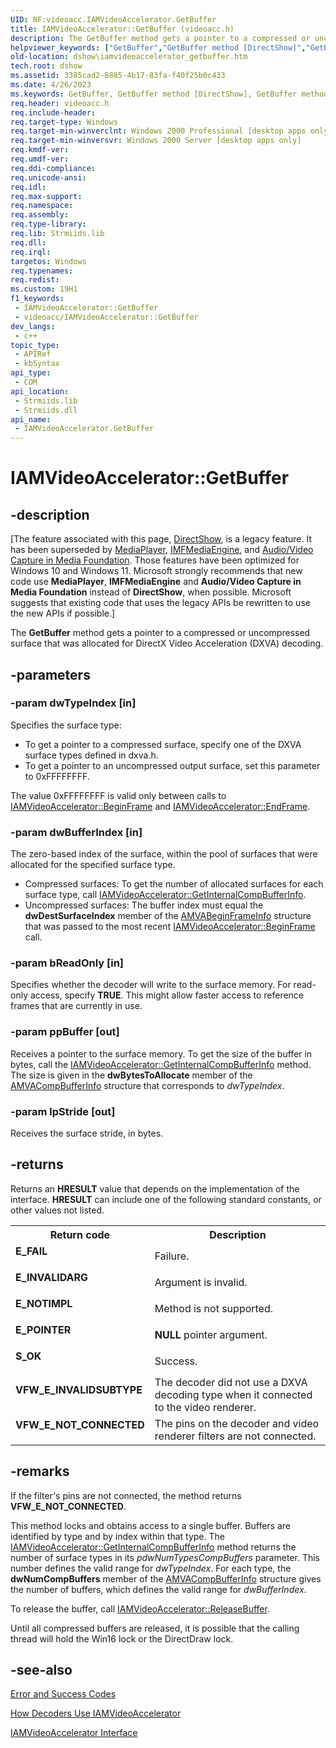 ```yaml
---
UID: NF:videoacc.IAMVideoAccelerator.GetBuffer
title: IAMVideoAccelerator::GetBuffer (videoacc.h)
description: The GetBuffer method gets a pointer to a compressed or uncompressed surface that was allocated for DirectX Video Acceleration (DXVA) decoding.
helpviewer_keywords: ["GetBuffer","GetBuffer method [DirectShow]","GetBuffer method [DirectShow]","IAMVideoAccelerator interface","IAMVideoAccelerator interface [DirectShow]","GetBuffer method","IAMVideoAccelerator.GetBuffer","IAMVideoAccelerator::GetBuffer","IAMVideoAcceleratorGetBuffer","dshow.iamvideoaccelerator_getbuffer","videoacc/IAMVideoAccelerator::GetBuffer"]
old-location: dshow\iamvideoaccelerator_getbuffer.htm
tech.root: dshow
ms.assetid: 3385cad2-8885-4b17-83fa-f40f25b0c433
ms.date: 4/26/2023
ms.keywords: GetBuffer, GetBuffer method [DirectShow], GetBuffer method [DirectShow],IAMVideoAccelerator interface, IAMVideoAccelerator interface [DirectShow],GetBuffer method, IAMVideoAccelerator.GetBuffer, IAMVideoAccelerator::GetBuffer, IAMVideoAcceleratorGetBuffer, dshow.iamvideoaccelerator_getbuffer, videoacc/IAMVideoAccelerator::GetBuffer
req.header: videoacc.h
req.include-header: 
req.target-type: Windows
req.target-min-winverclnt: Windows 2000 Professional [desktop apps only]
req.target-min-winversvr: Windows 2000 Server [desktop apps only]
req.kmdf-ver: 
req.umdf-ver: 
req.ddi-compliance: 
req.unicode-ansi: 
req.idl: 
req.max-support: 
req.namespace: 
req.assembly: 
req.type-library: 
req.lib: Strmiids.lib
req.dll: 
req.irql: 
targetos: Windows
req.typenames: 
req.redist: 
ms.custom: 19H1
f1_keywords:
 - IAMVideoAccelerator::GetBuffer
 - videoacc/IAMVideoAccelerator::GetBuffer
dev_langs:
 - c++
topic_type:
 - APIRef
 - kbSyntax
api_type:
 - COM
api_location:
 - Strmiids.lib
 - Strmiids.dll
api_name:
 - IAMVideoAccelerator.GetBuffer
---
```


# IAMVideoAccelerator::GetBuffer


## -description

\[The feature associated with this page, [DirectShow](/windows/win32/directshow/directshow), is a legacy feature. It has been superseded by [MediaPlayer](/uwp/api/Windows.Media.Playback.MediaPlayer), [IMFMediaEngine](/windows/win32/api/mfmediaengine/nn-mfmediaengine-imfmediaengine), and [Audio/Video Capture in Media Foundation](windows/win32/medfound/audio-video-capture-in-media-foundation). Those features have been optimized for Windows 10 and Windows 11. Microsoft strongly recommends that new code use **MediaPlayer**, **IMFMediaEngine** and **Audio/Video Capture in Media Foundation** instead of **DirectShow**, when possible. Microsoft suggests that existing code that uses the legacy APIs be rewritten to use the new APIs if possible.\]

The <b>GetBuffer</b> method gets a pointer to a compressed or uncompressed surface that was allocated for DirectX Video Acceleration (DXVA) decoding.

## -parameters

### -param dwTypeIndex [in]

Specifies the surface type:

<ul>
<li>To get a pointer to  a compressed surface, specify one of the DXVA surface types defined in dxva.h. </li>
<li>To get a pointer to an uncompressed output surface, set this parameter to 0xFFFFFFFF. </li>
</ul>
The value 0xFFFFFFFF is valid only between calls to <a href="/windows/desktop/api/videoacc/nf-videoacc-iamvideoaccelerator-beginframe">IAMVideoAccelerator::BeginFrame</a> and <a href="/windows/desktop/api/videoacc/nf-videoacc-iamvideoaccelerator-endframe">IAMVideoAccelerator::EndFrame</a>.

### -param dwBufferIndex [in]

The zero-based index of the surface, within the pool of surfaces that were allocated  for the specified surface type.

<ul>
<li>Compressed surfaces: To get the number of allocated surfaces for each surface type, call <a href="/windows/desktop/api/videoacc/nf-videoacc-iamvideoaccelerator-getinternalcompbufferinfo">IAMVideoAccelerator::GetInternalCompBufferInfo</a>.</li>
<li>Uncompressed surfaces: The buffer index must equal the <b>dwDestSurfaceIndex</b> member of the <a href="/previous-versions/windows/desktop/api/amva/ns-amva-amvabeginframeinfo">AMVABeginFrameInfo</a> structure that was passed to the most recent <a href="/windows/desktop/api/videoacc/nf-videoacc-iamvideoaccelerator-beginframe">IAMVideoAccelerator::BeginFrame</a> call.</li>
</ul>

### -param bReadOnly [in]

Specifies whether the decoder will write to the surface memory. For read-only access, specify <b>TRUE</b>. This might allow faster access to reference frames that are currently in use.

### -param ppBuffer [out]

Receives a pointer to the surface memory. To get the size of the buffer in bytes, call the <a href="/windows/desktop/api/videoacc/nf-videoacc-iamvideoaccelerator-getinternalcompbufferinfo">IAMVideoAccelerator::GetInternalCompBufferInfo</a> method. The size is given in the <b>dwBytesToAllocate</b> member of the <a href="/previous-versions/windows/desktop/api/amva/ns-amva-amvacompbufferinfo">AMVACompBufferInfo</a> structure that corresponds to <i>dwTypeIndex</i>.

### -param lpStride [out]

Receives the surface stride, in bytes.

## -returns

Returns an <b>HRESULT</b> value that depends on the implementation of the interface. <b>HRESULT</b> can include one of the following standard constants, or other values not listed.

<table>
<tr>
<th>Return code</th>
<th>Description</th>
</tr>
<tr>
<td width="40%">
<dl>
<dt><b>E_FAIL</b></dt>
</dl>
</td>
<td width="60%">
Failure.

</td>
</tr>
<tr>
<td width="40%">
<dl>
<dt><b>E_INVALIDARG</b></dt>
</dl>
</td>
<td width="60%">
Argument is invalid.

</td>
</tr>
<tr>
<td width="40%">
<dl>
<dt><b>E_NOTIMPL</b></dt>
</dl>
</td>
<td width="60%">
Method is not supported.

</td>
</tr>
<tr>
<td width="40%">
<dl>
<dt><b>E_POINTER</b></dt>
</dl>
</td>
<td width="60%">
<b>NULL</b> pointer argument.

</td>
</tr>
<tr>
<td width="40%">
<dl>
<dt><b>S_OK</b></dt>
</dl>
</td>
<td width="60%">
Success.

</td>
</tr>
<tr>
<td width="40%">
<dl>
<dt><b>VFW_E_INVALIDSUBTYPE</b></dt>
</dl>
</td>
<td width="60%">
The decoder did not use a DXVA decoding type when it connected to the video renderer.

</td>
</tr>
<tr>
<td width="40%">
<dl>
<dt><b>VFW_E_NOT_CONNECTED</b></dt>
</dl>
</td>
<td width="60%">
The pins on the decoder and video renderer filters are not connected.

</td>
</tr>
</table>

## -remarks

If the filter's pins are not connected, the method returns <b>VFW_E_NOT_CONNECTED</b>.

This method locks and obtains access to a single buffer. Buffers are identified by type and by index within that type. The <a href="/windows/desktop/api/videoacc/nf-videoacc-iamvideoaccelerator-getinternalcompbufferinfo">IAMVideoAccelerator::GetInternalCompBufferInfo</a> method returns the number of surface types in its <i>pdwNumTypesCompBuffers</i> parameter. This number defines the valid range for <i>dwTypeIndex</i>. For each type, the <b>dwNumCompBuffers</b> member of the <a href="/previous-versions/windows/desktop/api/amva/ns-amva-amvacompbufferinfo">AMVACompBufferInfo</a> structure gives the number of buffers, which defines the valid range for <i>dwBufferIndex</i>. 
      

To release the buffer, call <a href="/windows/desktop/api/videoacc/nf-videoacc-iamvideoaccelerator-releasebuffer">IAMVideoAccelerator::ReleaseBuffer</a>.

Until all compressed buffers are released, it is possible that the calling thread will hold the Win16 lock or the DirectDraw lock.

## -see-also

<a href="/windows/desktop/DirectShow/error-and-success-codes">Error and Success Codes</a>



<a href="/windows/desktop/DirectShow/how-decoders-use-iamvideoaccelerator">How Decoders Use IAMVideoAccelerator</a>



<a href="/windows/desktop/api/videoacc/nn-videoacc-iamvideoaccelerator">IAMVideoAccelerator Interface</a>